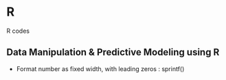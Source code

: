 # R
R codes

## Data Manipulation & Predictive Modeling using R
- Format number as fixed width, with leading zeros : sprintf()
